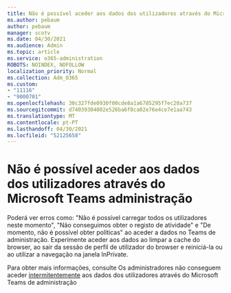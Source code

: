 ```yaml
---
title: Não é possível aceder aos dados dos utilizadores através do Microsoft Teams administração
ms.author: pebaum
author: pebaum
manager: scotv
ms.date: 04/30/2021
ms.audience: Admin
ms.topic: article
ms.service: o365-administration
ROBOTS: NOINDEX, NOFOLLOW
localization_priority: Normal
ms.collection: Adm_O365
ms.custom:
- "11116"
- "9000701"
ms.openlocfilehash: 30c327fde0930f00cde8a1a6785295f7ec20a737
ms.sourcegitcommit: d74039304002e526ba6f8ca02e76e4ce7e1aa743
ms.translationtype: MT
ms.contentlocale: pt-PT
ms.lasthandoff: 04/30/2021
ms.locfileid: "52125658"
---
```

# <a name="cant-access-user-data-via-the-microsoft-teams-admin-center"></a>Não é possível aceder aos dados dos utilizadores através do Microsoft Teams administração

Poderá ver erros como: "Não é possível carregar todos os utilizadores neste momento", "Não conseguimos obter o registo de atividade" e "De momento, não é possível obter políticas" ao aceder a dados no Teams de administração. Experimente aceder aos dados ao limpar a cache do browser, ao sair da sessão de perfil de utilizador do browser e reiniciá-la ou ao utilizar a navegação na janela InPrivate. 

Para obter mais informações, consulte Os administradores não conseguem aceder [intermitentemente](https://docs.microsoft.com/microsoftteams/troubleshoot/teams-administration/cannot-access-admin-center) aos dados dos utilizadores através do Microsoft Teams de administração